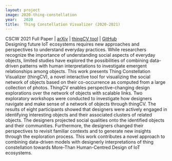 ```yaml
---
layout: project
image: 2020-thing-constellation
year:   2020
title:  Thing Constellation Visualizer (2020-2021)
---
```


<div class="metadata">CSCW 2021 Full Paper | <a href="https://arxiv.org/abs/2108.09448">arXiv</a> | <a href="https://thingconstellation.github.io">thingCV tool</a> | <a href="https://github.com/thingconstellation/thingCV">GitHub</a></div>
Designing future IoT ecosystems requires new approaches and perspectives to understand everyday practices. While researchers recognize the importance of understanding social aspects of everyday objects, limited studies have explored the possibilities of combining data-driven patterns with human interpretations to investigate emergent relationships among objects. This work presents Thing Constellation Visualizer (thingCV), a novel interactive tool for visualizing the social network of objects based on their co-occurrence as computed from a large collection of photos. ThingCV enables perspective-changing design explorations over the network of objects with scalable links. Two exploratory workshops were conducted to investigate how designers navigate and make sense of a network of objects through thingCV. The results of eight participants showed that designers were actively engaged in identifying interesting objects and their associated clusters of related objects. The designers projected social qualities onto the identified objects and their communities. Furthermore, the designers changed their perspectives to revisit familiar contexts and to generate new insights through the exploration process. This work contributes a novel approach to combining data-driven models with designerly interpretations of thing constellation towards More-Than Human-Centred Design of IoT ecosystems.
